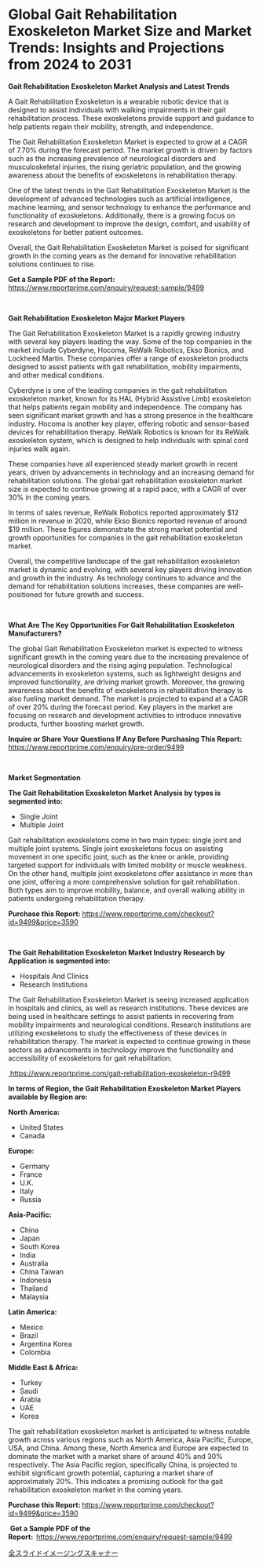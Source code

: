 <p><h1>Global Gait Rehabilitation Exoskeleton Market Size and Market Trends: Insights and Projections from 2024 to 2031</h1></p><p><strong>Gait Rehabilitation Exoskeleton Market Analysis and Latest Trends</strong></p>
<p><p>A Gait Rehabilitation Exoskeleton is a wearable robotic device that is designed to assist individuals with walking impairments in their gait rehabilitation process. These exoskeletons provide support and guidance to help patients regain their mobility, strength, and independence.</p><p>The Gait Rehabilitation Exoskeleton Market is expected to grow at a CAGR of 7.70% during the forecast period. The market growth is driven by factors such as the increasing prevalence of neurological disorders and musculoskeletal injuries, the rising geriatric population, and the growing awareness about the benefits of exoskeletons in rehabilitation therapy.</p><p>One of the latest trends in the Gait Rehabilitation Exoskeleton Market is the development of advanced technologies such as artificial intelligence, machine learning, and sensor technology to enhance the performance and functionality of exoskeletons. Additionally, there is a growing focus on research and development to improve the design, comfort, and usability of exoskeletons for better patient outcomes.</p><p>Overall, the Gait Rehabilitation Exoskeleton Market is poised for significant growth in the coming years as the demand for innovative rehabilitation solutions continues to rise.</p></p>
<p><strong>Get a Sample PDF of the Report:&nbsp;</strong> <a href="https://www.reportprime.com/enquiry/request-sample/9499">https://www.reportprime.com/enquiry/request-sample/9499</a></p>
<p>&nbsp;</p>
<p><strong>Gait Rehabilitation Exoskeleton Major Market Players</strong></p>
<p><p>The Gait Rehabilitation Exoskeleton Market is a rapidly growing industry with several key players leading the way. Some of the top companies in the market include Cyberdyne, Hocoma, ReWalk Robotics, Ekso Bionics, and Lockheed Martin. These companies offer a range of exoskeleton products designed to assist patients with gait rehabilitation, mobility impairments, and other medical conditions.</p><p>Cyberdyne is one of the leading companies in the gait rehabilitation exoskeleton market, known for its HAL (Hybrid Assistive Limb) exoskeleton that helps patients regain mobility and independence. The company has seen significant market growth and has a strong presence in the healthcare industry. Hocoma is another key player, offering robotic and sensor-based devices for rehabilitation therapy. ReWalk Robotics is known for its ReWalk exoskeleton system, which is designed to help individuals with spinal cord injuries walk again.</p><p>These companies have all experienced steady market growth in recent years, driven by advancements in technology and an increasing demand for rehabilitation solutions. The global gait rehabilitation exoskeleton market size is expected to continue growing at a rapid pace, with a CAGR of over 30% in the coming years.</p><p>In terms of sales revenue, ReWalk Robotics reported approximately $12 million in revenue in 2020, while Ekso Bionics reported revenue of around $19 million. These figures demonstrate the strong market potential and growth opportunities for companies in the gait rehabilitation exoskeleton market.</p><p>Overall, the competitive landscape of the gait rehabilitation exoskeleton market is dynamic and evolving, with several key players driving innovation and growth in the industry. As technology continues to advance and the demand for rehabilitation solutions increases, these companies are well-positioned for future growth and success.</p></p>
<p>&nbsp;</p>
<p><strong>What Are The Key Opportunities For Gait Rehabilitation Exoskeleton Manufacturers?</strong></p>
<p><p>The global Gait Rehabilitation Exoskeleton market is expected to witness significant growth in the coming years due to the increasing prevalence of neurological disorders and the rising aging population. Technological advancements in exoskeleton systems, such as lightweight designs and improved functionality, are driving market growth. Moreover, the growing awareness about the benefits of exoskeletons in rehabilitation therapy is also fueling market demand. The market is projected to expand at a CAGR of over 20% during the forecast period. Key players in the market are focusing on research and development activities to introduce innovative products, further boosting market growth.</p></p>
<p><strong>Inquire or Share Your Questions If Any Before Purchasing This Report:</strong> <a href="https://www.reportprime.com/enquiry/pre-order/9499">https://www.reportprime.com/enquiry/pre-order/9499</a></p>
<p>&nbsp;</p>
<p><strong>Market Segmentation</strong></p>
<p><strong>The Gait Rehabilitation Exoskeleton Market Analysis by types is segmented into:</strong></p>
<p><ul><li>Single Joint</li><li>Multiple Joint</li></ul></p>
<p><p>Gait rehabilitation exoskeletons come in two main types: single joint and multiple joint systems. Single joint exoskeletons focus on assisting movement in one specific joint, such as the knee or ankle, providing targeted support for individuals with limited mobility or muscle weakness. On the other hand, multiple joint exoskeletons offer assistance in more than one joint, offering a more comprehensive solution for gait rehabilitation. Both types aim to improve mobility, balance, and overall walking ability in patients undergoing rehabilitation therapy.</p></p>
<p><strong>Purchase this Report:&nbsp;</strong><a href="https://www.reportprime.com/checkout?id=9499&price=3590">https://www.reportprime.com/checkout?id=9499&price=3590</a></p>
<p>&nbsp;</p>
<p><strong>The Gait Rehabilitation Exoskeleton Market Industry Research by Application is segmented into:</strong></p>
<p><ul><li>Hospitals And Clinics</li><li>Research Institutions</li></ul></p>
<p><p>The Gait Rehabilitation Exoskeleton Market is seeing increased application in hospitals and clinics, as well as research institutions. These devices are being used in healthcare settings to assist patients in recovering from mobility impairments and neurological conditions. Research institutions are utilizing exoskeletons to study the effectiveness of these devices in rehabilitation therapy. The market is expected to continue growing in these sectors as advancements in technology improve the functionality and accessibility of exoskeletons for gait rehabilitation.</p></p>
<p><a href="https://www.reportprime.com/gait-rehabilitation-exoskeleton-r9499">&nbsp;https://www.reportprime.com/gait-rehabilitation-exoskeleton-r9499</a></p>
<p><strong>In terms of Region, the Gait Rehabilitation Exoskeleton Market Players available by Region are:</strong></p>
<p>
    <p> <strong> North America: </strong>
        <ul>
            <li>United States</li>
            <li>Canada</li>
        </ul>
        </p> 
    <p> <strong> Europe: </strong>
        <ul>
            <li>Germany</li>
            <li>France</li>
            <li>U.K.</li>
            <li>Italy</li>
            <li>Russia</li>
        </ul>
        </p> 
    <p> <strong> Asia-Pacific: </strong>
        <ul>
            <li>China</li>
            <li>Japan</li>
            <li>South Korea</li>
            <li>India</li>
            <li>Australia</li>
            <li>China Taiwan</li>
            <li>Indonesia</li>
            <li>Thailand</li>
            <li>Malaysia</li>
        </ul>
        </p> 
    <p> <strong> Latin America: </strong>
        <ul>
            <li>Mexico</li>
            <li>Brazil</li>
            <li>Argentina Korea</li>
            <li>Colombia</li>
        </ul>
        </p> 
    <p> <strong> Middle East & Africa: </strong>
        <ul>
            <li>Turkey</li>
            <li>Saudi</li>
            <li>Arabia</li>
            <li>UAE</li>
            <li>Korea</li>
        </ul>
    </p>
    </p>
<p><p>The gait rehabilitation exoskeleton market is anticipated to witness notable growth across various regions such as North America, Asia Pacific, Europe, USA, and China. Among these, North America and Europe are expected to dominate the market with a market share of around 40% and 30% respectively. The Asia Pacific region, specifically China, is projected to exhibit significant growth potential, capturing a market share of approximately 20%. This indicates a promising outlook for the gait rehabilitation exoskeleton market in the coming years.</p></p>
<p><strong>Purchase this Report: </strong><a href="https://www.reportprime.com/checkout?id=9499&price=3590">https://www.reportprime.com/checkout?id=9499&price=3590</a></p>
<p>&nbsp;<strong>Get a Sample PDF of the Report:&nbsp;&nbsp;</strong><a href="https://www.reportprime.com/enquiry/request-sample/9499">https://www.reportprime.com/enquiry/request-sample/9499</a></p>
<p><strong></strong></p>
<p><p><a href="https://github.com/nemesis2824/Market-Research-Report-List-1/blob/main/502946923618.md">全スライドイメージングスキャナー</a></p></p>